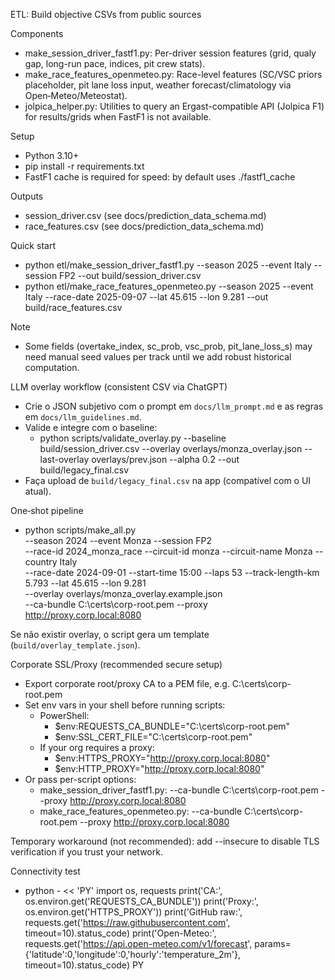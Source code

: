 ETL: Build objective CSVs from public sources

Components
- make_session_driver_fastf1.py: Per-driver session features (grid, qualy gap, long-run pace, indices, pit crew stats).
- make_race_features_openmeteo.py: Race-level features (SC/VSC priors placeholder, pit lane loss input, weather forecast/climatology via Open‑Meteo/Meteostat).
- jolpica_helper.py: Utilities to query an Ergast-compatible API (Jolpica F1) for results/grids when FastF1 is not available.

Setup
- Python 3.10+
- pip install -r requirements.txt
- FastF1 cache is required for speed: by default uses ./fastf1_cache

Outputs
- session_driver.csv (see docs/prediction_data_schema.md)
- race_features.csv (see docs/prediction_data_schema.md)

Quick start
- python etl/make_session_driver_fastf1.py --season 2025 --event Italy --session FP2 --out build/session_driver.csv
- python etl/make_race_features_openmeteo.py --season 2025 --event Italy --race-date 2025-09-07 --lat 45.615 --lon 9.281 --out build/race_features.csv

Note
- Some fields (overtake_index, sc_prob, vsc_prob, pit_lane_loss_s) may need manual seed values per track until we add robust historical computation.

LLM overlay workflow (consistent CSV via ChatGPT)
- Crie o JSON subjetivo com o prompt em `docs/llm_prompt.md` e as regras em `docs/llm_guidelines.md`.
- Valide e integre com o baseline:
  - python scripts/validate_overlay.py --baseline build/session_driver.csv --overlay overlays/monza_overlay.json --last-overlay overlays/prev.json --alpha 0.2 --out build/legacy_final.csv
- Faça upload de `build/legacy_final.csv` na app (compatível com o UI atual).

One‑shot pipeline
- python scripts/make_all.py \
  --season 2024 --event Monza --session FP2 \
  --race-id 2024_monza_race --circuit-id monza --circuit-name Monza --country Italy \
  --race-date 2024-09-01 --start-time 15:00 --laps 53 --track-length-km 5.793 --lat 45.615 --lon 9.281 \
  --overlay overlays/monza_overlay.example.json \
  --ca-bundle C:\\certs\\corp-root.pem --proxy http://proxy.corp.local:8080

Se não existir overlay, o script gera um template (`build/overlay_template.json`).

Corporate SSL/Proxy (recommended secure setup)
- Export corporate root/proxy CA to a PEM file, e.g. C:\certs\corp-root.pem
- Set env vars in your shell before running scripts:
  - PowerShell:
    - $env:REQUESTS_CA_BUNDLE="C:\certs\corp-root.pem"
    - $env:SSL_CERT_FILE="C:\certs\corp-root.pem"
  - If your org requires a proxy:
    - $env:HTTPS_PROXY="http://proxy.corp.local:8080"
    - $env:HTTP_PROXY="http://proxy.corp.local:8080"
- Or pass per-script options:
  - make_session_driver_fastf1.py: --ca-bundle C:\certs\corp-root.pem --proxy http://proxy.corp.local:8080
  - make_race_features_openmeteo.py: --ca-bundle C:\certs\corp-root.pem --proxy http://proxy.corp.local:8080

Temporary workaround (not recommended): add --insecure to disable TLS verification if you trust your network.

Connectivity test
- python - << 'PY'
import os, requests
print('CA:', os.environ.get('REQUESTS_CA_BUNDLE'))
print('Proxy:', os.environ.get('HTTPS_PROXY'))
print('GitHub raw:', requests.get('https://raw.githubusercontent.com', timeout=10).status_code)
print('Open-Meteo:', requests.get('https://api.open-meteo.com/v1/forecast', params={'latitude':0,'longitude':0,'hourly':'temperature_2m'}, timeout=10).status_code)
PY
